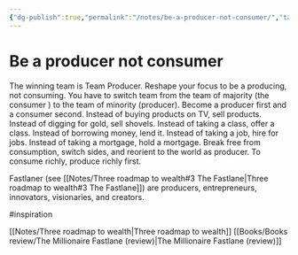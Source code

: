 ```yaml
---
{"dg-publish":true,"permalink":"/notes/be-a-producer-not-consumer/","tags":["publish, compiled"]}
---
```



# Be a producer not consumer
The winning team is Team Producer. Reshape your focus to be a producing, not consuming. You have to switch team from the team of majority (the consumer ) to the team of minority (producer). Become a producer first and a consumer second.
Instead of buying products on TV, sell products. Instead of digging for gold, sell shovels. Instead of taking a class, offer a class. Instead of borrowing money, lend it. Instead of taking a job, hire for jobs. Instead of taking a mortgage, hold a mortgage. Break free from consumption, switch sides, and reorient to the world as producer.
To consume richly, produce richly first.

Fastlaner (see [[Notes/Three roadmap to wealth#3 The Fastlane\|Three roadmap to wealth#3 The Fastlane]]) are producers, entrepreneurs, innovators, visionaries, and creators. 

#inspiration 

[[Notes/Three roadmap to wealth\|Three roadmap to wealth]] 
[[Books/Books review/The Millionaire Fastlane (review)\|The Millionaire Fastlane (review)]]


